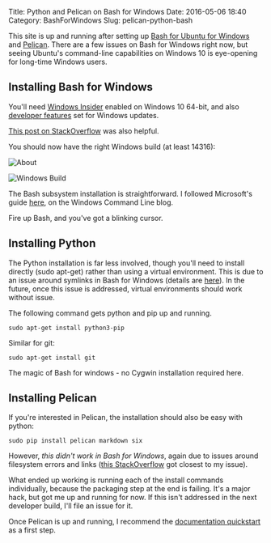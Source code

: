 Title: Python and Pelican on Bash for Windows
Date: 2016-05-06 18:40
Category: BashForWindows
Slug: pelican-python-bash

This site is up and running after setting up [Bash for Ubuntu for Windows](https://msdn.microsoft.com/en-us/commandline/wsl/about) and [Pelican](http://blog.getpelican.com/).  There are a few issues on Bash for Windows right now, but seeing Ubuntu's command-line capabilities on Windows 10 is eye-opening for long-time Windows users.

## Installing Bash for Windows

You'll need [Windows Insider](https://insider.windows.com/) enabled on Windows 10 64-bit, and also [developer features](https://msdn.microsoft.com/en-us/windows/uwp/get-started/enable-your-device-for-development) set for Windows updates.

[This post on StackOverflow](http://stackoverflow.com/questions/36352627/how-to-enable-bash-in-windows-10-developer-preview) was also helpful.

You should now have the right Windows build (at least 14316):

![About]({filename}/images/2016-05-06/about.png)

![Windows Build]({filename}/images/2016-05-06/build.png)

The Bash subsystem installation is straightforward.  I followed Microsoft's guide [here](https://blogs.msdn.microsoft.com/commandline/2016/04/06/bash-on-ubuntu-on-windows-download-now-3/), on the Windows Command Line blog.

Fire up Bash, and you've got a blinking cursor.

## Installing Python

The Python installation is far less involved, though you'll need to install directly (sudo apt-get) rather than using a virtual environment.  This is due to an issue around symlinks in Bash for Windows (details are [here](https://github.com/Microsoft/BashOnWindows/issues/201)).  In the future, once this issue is addressed, virtual environments should work without issue.


The following command gets python and pip up and running.

```
sudo apt-get install python3-pip
```

Similar for git:

```
sudo apt-get install git
```

The magic of Bash for windows - no Cygwin installation required here.

## Installing Pelican

If you're interested in Pelican, the installation should also be easy with python:

```
sudo pip install pelican markdown six
```

However, *this didn't work in Bash for Windows*, again due to issues around filesystem errors and links ([this StackOverflow](http://stackoverflow.com/questions/36842969/python-3-pip-packages-install-on-ubuntu-on-windows-failing-with-errno-22) got closest to my issue).

What ended up working is running each of the install commands individually, because the packaging step at the end is failing.  It's a major hack, but got me up and running for now.  If this isn't addressed in the next developer build, I'll file an issue for it.

Once Pelican is up and running, I recommend the [documentation quickstart](http://docs.getpelican.com/en/3.6.3/quickstart.html) as a first step.

